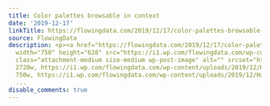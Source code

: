 ```yaml
---
title: Color palettes browsable in context
date: '2019-12-17'
linkTitle: https://flowingdata.com/2019/12/17/color-palettes-browsable-in-context/
source: FlowingData
description: <p><a href="https://flowingdata.com/2019/12/17/color-palettes-browsable-in-context/"><img
  width="750" height="628" src="https://i1.wp.com/flowingdata.com/wp-content/uploads/2019/12/Happy-Hues.png?fit=750%2C628&amp;ssl=1"
  class="attachment-medium size-medium wp-post-image" alt="" srcset="https://i1.wp.com/flowingdata.com/wp-content/uploads/2019/12/Happy-Hues.png?w=2720&amp;ssl=1
  2720w, https://i1.wp.com/flowingdata.com/wp-content/uploads/2019/12/Happy-Hues.png?resize=750%2C628&amp;ssl=1
  750w, https://i1.wp.com/flowingdata.com/wp-content/uploads/2019/12/Happy-Hues.png?resize=1090%2C913&amp;ssl=1
  ...
disable_comments: true
---
```

<p><a href="https://flowingdata.com/2019/12/17/color-palettes-browsable-in-context/"><img width="750" height="628" src="https://i1.wp.com/flowingdata.com/wp-content/uploads/2019/12/Happy-Hues.png?fit=750%2C628&amp;ssl=1" class="attachment-medium size-medium wp-post-image" alt="" srcset="https://i1.wp.com/flowingdata.com/wp-content/uploads/2019/12/Happy-Hues.png?w=2720&amp;ssl=1 2720w, https://i1.wp.com/flowingdata.com/wp-content/uploads/2019/12/Happy-Hues.png?resize=750%2C628&amp;ssl=1 750w, https://i1.wp.com/flowingdata.com/wp-content/uploads/2019/12/Happy-Hues.png?resize=1090%2C913&amp;ssl=1 ...